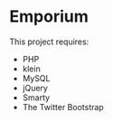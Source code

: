 Emporium
========
This project requires:
  * PHP
  * klein
  * MySQL
  * jQuery
  * Smarty
  * The Twitter Bootstrap

